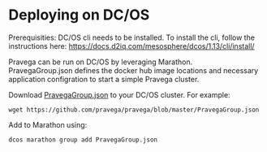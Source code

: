 <!--
Copyright Pravega Authors.

Licensed under the Apache License, Version 2.0 (the "License");
you may not use this file except in compliance with the License.
You may obtain a copy of the License at

    http://www.apache.org/licenses/LICENSE-2.0

Unless required by applicable law or agreed to in writing, software
distributed under the License is distributed on an "AS IS" BASIS,
WITHOUT WARRANTIES OR CONDITIONS OF ANY KIND, either express or implied.
See the License for the specific language governing permissions and
limitations under the License.
-->
# Deploying on DC/OS

Prerequisities: DC/OS cli needs to be installed. To install the cli, follow the instructions here: https://docs.d2iq.com/mesosphere/dcos/1.13/cli/install/

Pravega can be run on DC/OS by leveraging Marathon.  
PravegaGroup.json defines the docker hub image locations and necessary application configration to start a simple Pravega cluster.

Download  [PravegaGroup.json](https://github.com/pravega/pravega/blob/master/PravegaGroup.json) to your DC/OS cluster.  For example:
```
wget https://github.com/pravega/pravega/blob/master/PravegaGroup.json
```
Add to Marathon using:
```
dcos marathon group add PravegaGroup.json
```
